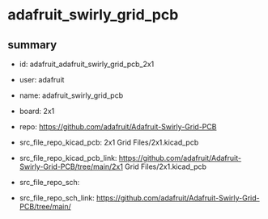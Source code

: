 # adafruit_swirly_grid_pcb
 
## summary 
* id: adafruit_adafruit_swirly_grid_pcb_2x1
* user: adafruit
* name: adafruit_swirly_grid_pcb
* board: 2x1
* repo: https://github.com/adafruit/Adafruit-Swirly-Grid-PCB
* src_file_repo_kicad_pcb: 2x1 Grid Files/2x1.kicad_pcb
* src_file_repo_kicad_pcb_link: https://github.com/adafruit/Adafruit-Swirly-Grid-PCB/tree/main/2x1 Grid Files/2x1.kicad_pcb


* src_file_repo_sch: 
* src_file_repo_sch_link: https://github.com/adafruit/Adafruit-Swirly-Grid-PCB/tree/main/




